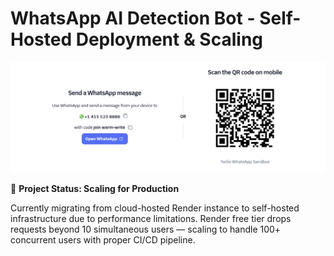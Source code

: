 # WhatsApp AI Detection Bot - Self-Hosted Deployment & Scaling

![WhatsApp AI Bot](https://raw.githubusercontent.com/niks-yad/whatsapp-ai-bot/main/whatsapp-ai-bot.png)

🚀 **Project Status: Scaling for Production**

Currently migrating from cloud-hosted Render instance to self-hosted infrastructure due to performance limitations. Render free tier drops requests beyond 10 simultaneous users — scaling to handle 100+ concurrent users with proper CI/CD pipeline.
